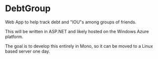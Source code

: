 DebtGroup
=========

Web App to help track debt and "IOU"s among groups of friends.

This will be written in ASP.NET and likely hosted on the Windows Azure platform.

The goal is to develop this entirely in Mono, so it can be moved to a Linux based server one day.
